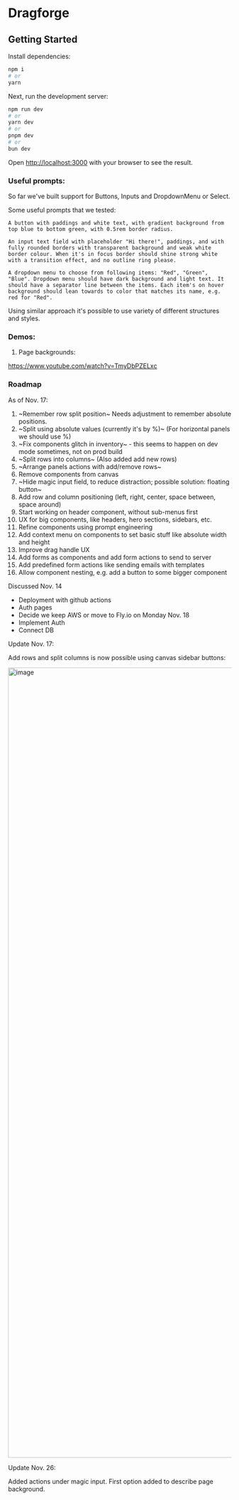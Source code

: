 # Dragforge

## Getting Started

Install dependencies:

```bash
npm i
# or
yarn
```

Next, run the development server:

```bash
npm run dev
# or
yarn dev
# or
pnpm dev
# or
bun dev
```

Open [http://localhost:3000](http://localhost:3000) with your browser to see the result.

### Useful prompts:

So far we've built support for Buttons, Inputs and DropdownMenu or Select.

Some useful prompts that we tested:

```
A button with paddings and white text, with gradient background from top blue to bottom green, with 0.5rem border radius.
```

```
An input text field with placeholder "Hi there!", paddings, and with fully rounded borders with transparent background and weak white border colour. When it's in focus border should shine strong white with a transition effect, and no outline ring please.
```

```
A dropdown menu to choose from following items: "Red", "Green", "Blue". Dropdown menu should have dark background and light text. It should have a separator line between the items. Each item's on hover background should lean towards to color that matches its name, e.g. red for "Red".
```

Using similar approach it's possible to use variety of different structures and styles.

### Demos:

1. Page backgrounds:

https://www.youtube.com/watch?v=TmyDbPZELxc

### Roadmap

As of Nov. 17:

1. ~Remember row split position~ Needs adjustment to remember absolute positions.
2. ~Split using absolute values (currently it's by %)~ (For horizontal panels we should use %)
3. ~Fix components glitch in inventory~ - this seems to happen on dev mode sometimes, not on prod build
4. ~Split rows into columns~ (Also added add new rows)
5. ~Arrange panels actions with add/remove rows~
6. Remove components from canvas
7. ~Hide magic input field, to reduce distraction; possible solution: floating button~
8. Add row and column positioning (left, right, center, space between, space around)
9. Start working on header component, without sub-menus first
10. UX for big components, like headers, hero sections, sidebars, etc.
11. Refine components using prompt engineering
12. Add context menu on components to set basic stuff like absolute width and height
13. Improve drag handle UX
14. Add forms as components and add form actions to send to server
15. Add predefined form actions like sending emails with templates
16. Allow component nesting, e.g. add a button to some bigger component

Discussed Nov. 14
- Deployment with github actions
- Auth pages
- Decide we keep AWS or move to Fly.io on Monday Nov. 18
- Implement Auth
- Connect DB

Update Nov. 17:

Add rows and split columns is now possible using canvas sidebar buttons:

<img width="1779" alt="image" src="https://github.com/user-attachments/assets/169dcf39-7413-414e-93d2-7e095d8fcd92">

Update Nov. 26:

Added actions under magic input. First option added to describe page background.



